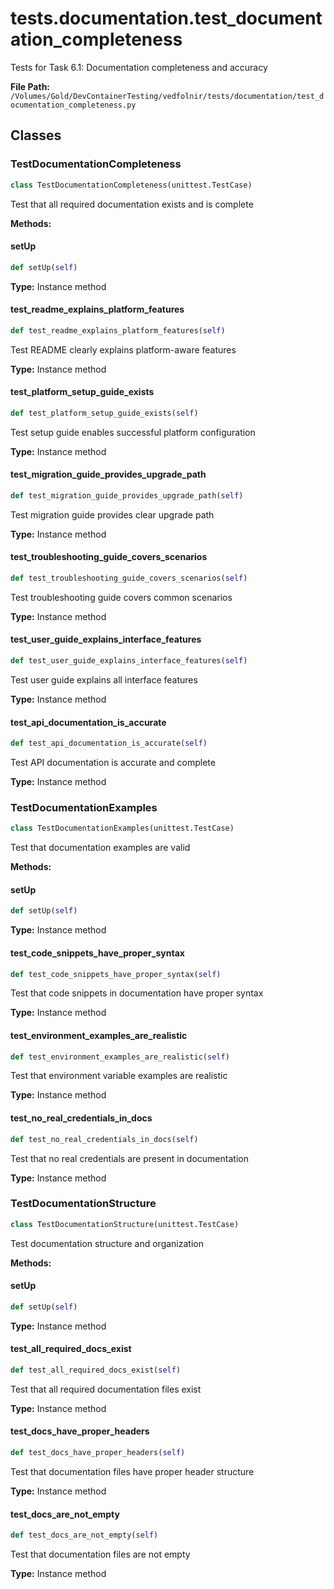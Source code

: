 # tests.documentation.test_documentation_completeness

Tests for Task 6.1: Documentation completeness and accuracy

**File Path:** `/Volumes/Gold/DevContainerTesting/vedfolnir/tests/documentation/test_documentation_completeness.py`

## Classes

### TestDocumentationCompleteness

```python
class TestDocumentationCompleteness(unittest.TestCase)
```

Test that all required documentation exists and is complete

**Methods:**

#### setUp

```python
def setUp(self)
```

**Type:** Instance method

#### test_readme_explains_platform_features

```python
def test_readme_explains_platform_features(self)
```

Test README clearly explains platform-aware features

**Type:** Instance method

#### test_platform_setup_guide_exists

```python
def test_platform_setup_guide_exists(self)
```

Test setup guide enables successful platform configuration

**Type:** Instance method

#### test_migration_guide_provides_upgrade_path

```python
def test_migration_guide_provides_upgrade_path(self)
```

Test migration guide provides clear upgrade path

**Type:** Instance method

#### test_troubleshooting_guide_covers_scenarios

```python
def test_troubleshooting_guide_covers_scenarios(self)
```

Test troubleshooting guide covers common scenarios

**Type:** Instance method

#### test_user_guide_explains_interface_features

```python
def test_user_guide_explains_interface_features(self)
```

Test user guide explains all interface features

**Type:** Instance method

#### test_api_documentation_is_accurate

```python
def test_api_documentation_is_accurate(self)
```

Test API documentation is accurate and complete

**Type:** Instance method

### TestDocumentationExamples

```python
class TestDocumentationExamples(unittest.TestCase)
```

Test that documentation examples are valid

**Methods:**

#### setUp

```python
def setUp(self)
```

**Type:** Instance method

#### test_code_snippets_have_proper_syntax

```python
def test_code_snippets_have_proper_syntax(self)
```

Test that code snippets in documentation have proper syntax

**Type:** Instance method

#### test_environment_examples_are_realistic

```python
def test_environment_examples_are_realistic(self)
```

Test that environment variable examples are realistic

**Type:** Instance method

#### test_no_real_credentials_in_docs

```python
def test_no_real_credentials_in_docs(self)
```

Test that no real credentials are present in documentation

**Type:** Instance method

### TestDocumentationStructure

```python
class TestDocumentationStructure(unittest.TestCase)
```

Test documentation structure and organization

**Methods:**

#### setUp

```python
def setUp(self)
```

**Type:** Instance method

#### test_all_required_docs_exist

```python
def test_all_required_docs_exist(self)
```

Test that all required documentation files exist

**Type:** Instance method

#### test_docs_have_proper_headers

```python
def test_docs_have_proper_headers(self)
```

Test that documentation files have proper header structure

**Type:** Instance method

#### test_docs_are_not_empty

```python
def test_docs_are_not_empty(self)
```

Test that documentation files are not empty

**Type:** Instance method

